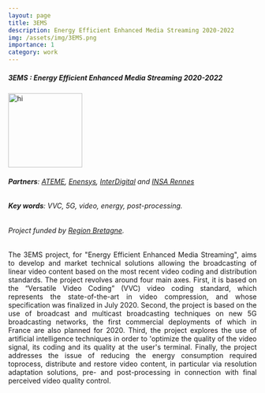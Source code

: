 ```yaml
---
layout: page
title: 3EMS
description: Energy Efficient Enhanced Media Streaming 2020-2022
img: /assets/img/3EMS.png
importance: 1
category: work
---
```


##### **3EMS** : Energy Efficient Enhanced Media Streaming 2020-2022
<img src="../../assets/img/3EMS.png" width="150" alt="hi" class="inline"/>

###### **Partners**: <a href="https://www.ateme.com/">ATEME</a>, <a href="https://www.enensys.com/fr/">Enensys</a>, <a href="https://www.interdigital.com/">InterDigital</a> and <a href="https://www.insa-rennes.fr/">INSA Rennes</a>
###### **Key words**: VVC, 5G, video, energy, post-processing. 
###### Project funded by <a href="https://www.bretagne.bzh/">Region Bretagne</a>. 

<p align="justify">   The 3EMS project, for "Energy Efficient Enhanced Media Streaming", aims to develop and market technical solutions allowing the broadcasting of linear video content based on the most recent video coding and distribution standards. The project revolves around four main axes. First, it is based on the “Versatile Video Coding” (VVC) video coding standard, which represents the state-of-the-art in video compression, and whose specification was finalized in July 2020. Second, the project is based on the use of broadcast and multicast broadcasting techniques on new 5G broadcasting networks, the first commercial deployments of which in France are also planned for 2020. Third, the project explores the use of artificial intelligence techniques in order to 'optimize the quality of the video signal, its coding and its quality at the user's terminal. Finally, the project addresses the issue of reducing the energy consumption required toprocess, distribute and restore video content, in particular via resolution adaptation solutions, pre- and post-processing in connection with final perceived video quality control.  </p>
